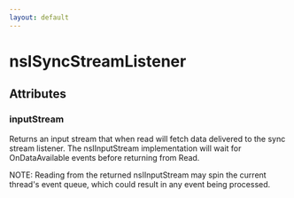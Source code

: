 ```yaml
---
layout: default
---
```


# nsISyncStreamListener #

## Attributes ##

### inputStream ###

Returns an input stream that when read will fetch data delivered to the
sync stream listener.  The nsIInputStream implementation will wait for
OnDataAvailable events before returning from Read.

NOTE: Reading from the returned nsIInputStream may spin the current
thread's event queue, which could result in any event being processed.

